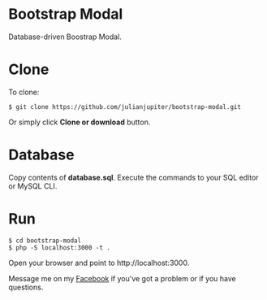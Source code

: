# Bootstrap Modal
Database-driven Boostrap Modal.

# Clone
To clone:
```
$ git clone https://github.com/julianjupiter/bootstrap-modal.git
```

Or simply click **Clone or download** button.

# Database
Copy contents of **database.sql**. Execute the commands to your SQL editor or MySQL CLI.

# Run
```
$ cd bootstrap-modal
$ php -S localhost:3000 -t .
```
Open your browser and point to http://localhost:3000.

Message me on my [Facebook](https://www.facebook.com/julianjupiter) if you've got a problem or if you have questions.